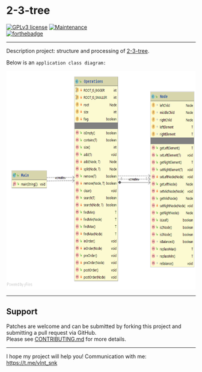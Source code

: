# 2-3-tree

 [![GPLv3 license](https://img.shields.io/badge/License-GPLv3-blue.svg)](http://perso.crans.org/besson/LICENSE.html)
 [![Maintenance](https://img.shields.io/badge/Maintained%3F-no-red.svg)](https://GitHub.com/Naereen/StrapDown.js/graphs/commit-activity)  
 [![forthebadge](https://forthebadge.com/images/badges/made-with-java.svg)](https://forthebadge.com)
 
 ---
 
Description project: structure and processing of [2-3-tree](https://en.wikipedia.org/wiki/2–3_tree).  
  
Below is an `application class diagram:`
<p align="center">
  <img width="680px" height="580px" alt="Application class diagram" title="Application class diagram" 
        src="https://github.com/SValentyn/2-3-tree/blob/master/diagram.png">
</p>
  
--- 
  
## Support

Patches are welcome and can be submitted by forking this project and submitting a pull request via GitHub.  
Please see [CONTRIBUTING.md](../master/CONTRIBUTING.md) for more details.

---  

I hope my project will help you! Communication with me: https://t.me/vlnt_snk
